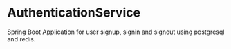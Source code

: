 # AuthenticationService
Spring Boot Application for user signup, signin and signout using postgresql and redis.
